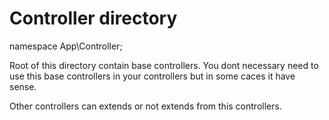 # Controller directory

namespace App\Controller;

Root of this directory contain base controllers. You dont necessary need to use
this base controllers in your controllers but in some caces it have sense.

Other controllers can extends or not extends from this controllers.
